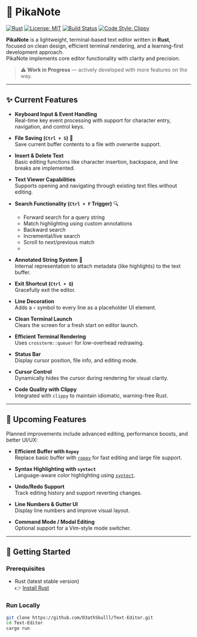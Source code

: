 # 📝 PikaNote

[![Rust](https://img.shields.io/badge/Rust-1.75+-orange?logo=rust)](https://www.rust-lang.org/)
[![License: MIT](https://img.shields.io/badge/license-MIT-blue.svg)](LICENSE)
[![Build Status](https://img.shields.io/badge/build-passing-brightgreen)](#)
[![Code Style: Clippy](https://img.shields.io/badge/style-clippy-4e8cff?logo=rust)](https://github.com/rust-lang/rust-clippy)

**PikaNote** is a lightweight, terminal-based text editor written in **Rust**, focused on clean design, efficient terminal rendering, and a learning-first development approach.  
 PikaNote implements core editor functionality with clarity and precision.

> ⚠️ **Work in Progress** — actively developed with more features on the way.

---

## ✨ Current Features

- **Keyboard Input & Event Handling**  
  Real-time key event processing with support for character entry, navigation, and control keys.

- **File Saving (`Ctrl + S`)** 💾  
  Save current buffer contents to a file with overwrite support.

- **Insert & Delete Text**  
  Basic editing functions like character insertion, backspace, and line breaks are implemented.

- **Text Viewer Capabilities**  
  Supports opening and navigating through existing text files without editing.

- **Search Functionality (`Ctrl + F` Trigger)** 🔍  
  - Forward search for a query string
  - Match highlighting using custom annotations 
  - Backward search
  - Incremental/live search
  - Scroll to next/previous match
  - 
- **Annotated String System** 🧵  
  Internal representation to attach metadata (like highlights) to the text buffer.

- **Exit Shortcut (`Ctrl + Q`)**  
  Gracefully exit the editor.

- **Line Decoration**  
  Adds a `⚡` symbol to every line as a placeholder UI element.

- **Clean Terminal Launch**  
  Clears the screen for a fresh start on editor launch.

- **Efficient Terminal Rendering**  
  Uses `crossterm::queue!` for low-overhead redrawing.

- **Status Bar**  
  Display cursor position, file info, and editing mode.
  
- **Cursor Control**  
  Dynamically hides the cursor during rendering for visual clarity.

- **Code Quality with Clippy**  
  Integrated with `clippy` to maintain idiomatic, warning-free Rust.

---

## 🔮 Upcoming Features

Planned improvements include advanced editing, performance boosts, and better UI/UX:

- **Efficient Buffer with `Ropey`**  
  Replace basic buffer with [`ropey`](https://crates.io/crates/ropey) for fast editing and large file support.

- **Syntax Highlighting with `syntect`**  
  Language-aware color highlighting using [`syntect`](https://github.com/trishume/syntect).

- **Undo/Redo Support**  
  Track editing history and support reverting changes.

- **Line Numbers & Gutter UI**  
  Display line numbers and improve visual layout.


- **Command Mode / Modal Editing**  
  Optional support for a Vim-style mode switcher.

---

## 🚀 Getting Started

### Prerequisites

- Rust (latest stable version)  
  👉 [Install Rust](https://www.rust-lang.org/tools/install)

### Run Locally

```bash
git clone https://github.com/D3athSkulll/Text-Editor.git
cd Text-Editor
cargo run
